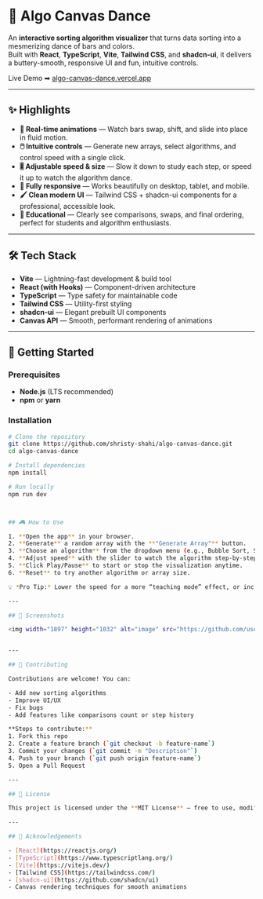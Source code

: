 # 🎨 Algo Canvas Dance

An **interactive sorting algorithm visualizer** that turns data sorting into a mesmerizing dance of bars and colors.  
Built with **React**, **TypeScript**, **Vite**, **Tailwind CSS**, and **shadcn-ui**, it delivers a buttery-smooth, responsive UI and fun, intuitive controls.

Live Demo ➡ [algo-canvas-dance.vercel.app](https://algo-canvas-dance.vercel.app/)

---

## ✨ Highlights

- **🎥 Real-time animations** — Watch bars swap, shift, and slide into place in fluid motion.
- **🖱️ Intuitive controls** — Generate new arrays, select algorithms, and control speed with a single click.
- **🎚 Adjustable speed & size** — Slow it down to study each step, or speed it up to watch the algorithm dance.
- **📱 Fully responsive** — Works beautifully on desktop, tablet, and mobile.
- **🖌 Clean modern UI** — Tailwind CSS + shadcn-ui components for a professional, accessible look.
- **🧠 Educational** — Clearly see comparisons, swaps, and final ordering, perfect for students and algorithm enthusiasts.

---

## 🛠 Tech Stack

- **Vite** — Lightning-fast development & build tool
- **React (with Hooks)** — Component-driven architecture
- **TypeScript** — Type safety for maintainable code
- **Tailwind CSS** — Utility-first styling
- **shadcn-ui** — Elegant prebuilt UI components
- **Canvas API** — Smooth, performant rendering of animations

---

## 🚀 Getting Started

### Prerequisites
- **Node.js** (LTS recommended)
- **npm** or **yarn**

### Installation

```bash
# Clone the repository
git clone https://github.com/shristy-shahi/algo-canvas-dance.git
cd algo-canvas-dance

# Install dependencies
npm install

# Run locally
npm run dev



## 🎮 How to Use

1. **Open the app** in your browser.
2. **Generate** a random array with the **"Generate Array"** button.
3. **Choose an algorithm** from the dropdown menu (e.g., Bubble Sort, Selection Sort, etc.).
4. **Adjust speed** with the slider to watch the algorithm step-by-step or at high speed.
5. **Click Play/Pause** to start or stop the visualization anytime.
6. **Reset** to try another algorithm or array size.

💡 *Pro Tip:* Lower the speed for a more “teaching mode” effect, or increase the array size to challenge the animation performance.

---

## 📸 Screenshots

<img width="1897" height="1032" alt="image" src="https://github.com/user-attachments/assets/23fffb2e-6089-47d5-b272-ea55baff3d43" />


---

## 🤝 Contributing

Contributions are welcome! You can:

- Add new sorting algorithms
- Improve UI/UX
- Fix bugs
- Add features like comparisons count or step history

**Steps to contribute:**
1. Fork this repo
2. Create a feature branch (`git checkout -b feature-name`)
3. Commit your changes (`git commit -m "Description"`)
4. Push to your branch (`git push origin feature-name`)
5. Open a Pull Request

---

## 📜 License

This project is licensed under the **MIT License** — free to use, modify, and distribute.

---

## 🙏 Acknowledgements

- [React](https://reactjs.org/)
- [TypeScript](https://www.typescriptlang.org/)
- [Vite](https://vitejs.dev/)
- [Tailwind CSS](https://tailwindcss.com/)
- [shadcn-ui](https://github.com/shadcn/ui)
- Canvas rendering techniques for smooth animations
